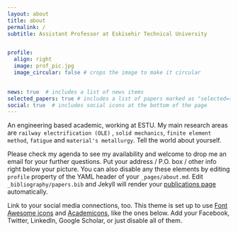 ```yaml
---
layout: about
title: about
permalink: /
subtitle: Assistant Professor at Eskisehir Technical University


profile:
  align: right
  image: prof_pic.jpg
  image_circular: false # crops the image to make it circular
  

news: true  # includes a list of news items
selected_papers: true # includes a list of papers marked as "selected={true}"
social: true  # includes social icons at the bottom of the page
---
```


An engineering based academic, working at ESTU. My main research areas are `railway electrification (OLE)` , `solid mechanics`, `finite element method`, `fatigue` and `material's metallurgy`. Tell the world about yourself. 

Please check my agenda to see my availability and welcome to drop me an email for your further questions. Put your address / P.O. box / other info right below your picture. You can also disable any these elements by editing `profile` property of the YAML header of your `_pages/about.md`. Edit `_bibliography/papers.bib` and Jekyll will render your [publications page](/al-folio/publications/) automatically.

Link to your social media connections, too. This theme is set up to use [Font Awesome icons](http://fortawesome.github.io/Font-Awesome/) and [Academicons](https://jpswalsh.github.io/academicons/), like the ones below. Add your Facebook, Twitter, LinkedIn, Google Scholar, or just disable all of them.
